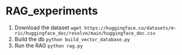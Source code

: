 # RAG_experiments
1. Download the dataset
```wget https://huggingface.co/datasets/m-ric/huggingface_doc/resolve/main/huggingface_doc.csv```
2. Build the db
```python build_vector_database.py```
3. Run the RAG
```python rag.py```
